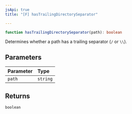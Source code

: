 ```yaml
---
jsApi: true
title: "[F] hasTrailingDirectorySeparator"

---
```

```ts
function hasTrailingDirectorySeparator(path): boolean
```

Determines whether a path has a trailing separator (`/` or `\\`).

## Parameters

| Parameter | Type |
| :------ | :------ |
| `path` | `string` |

## Returns

`boolean`
